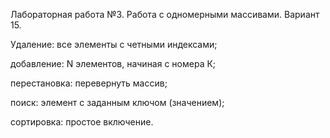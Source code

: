 Лабораторная работа №3. Работа с одномерными массивами. Вариант 15. 

Удаление: все элементы с четными индексами; 

добавление: N элементов, начиная с номера К; 

перестановка: перевернуть массив; 

поиск: элемент с заданным ключом (значением); 

сортировка: простое включение.
